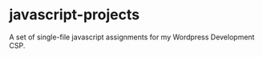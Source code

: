 # javascript-projects
A set of single-file javascript assignments for my Wordpress Development CSP.
